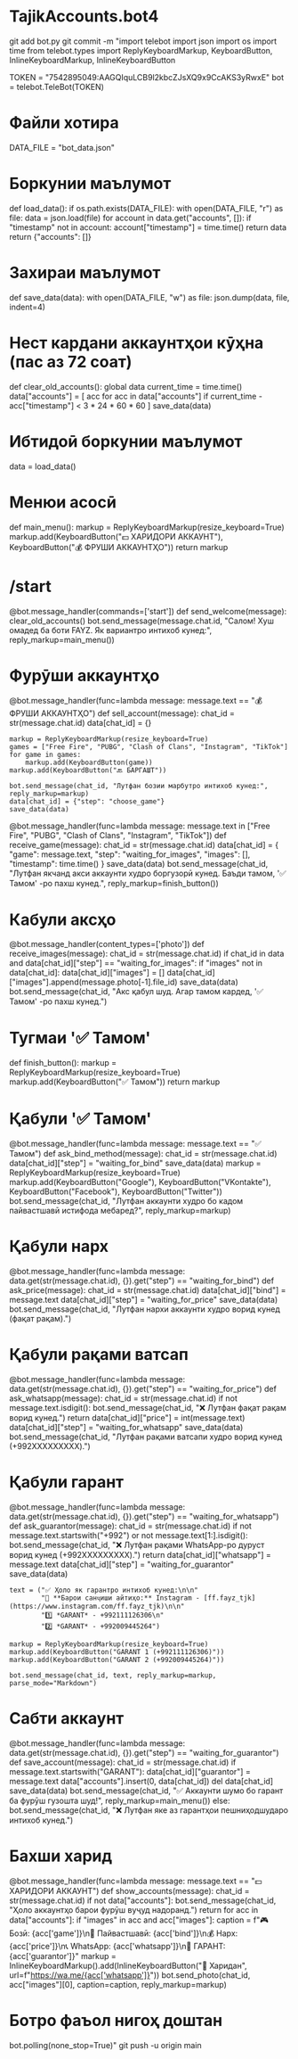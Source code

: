 # TajikAccounts.bot4
git add bot.py
     git commit -m "import telebot
import json
import os
import time
from telebot.types import ReplyKeyboardMarkup, KeyboardButton, InlineKeyboardMarkup, InlineKeyboardButton

TOKEN = "7542895049:AAGQIquLCB9l2kbcZJsXQ9x9CcAKS3yRwxE"
bot = telebot.TeleBot(TOKEN)

# Файли хотира
DATA_FILE = "bot_data.json"

# Боркунии маълумот
def load_data():
    if os.path.exists(DATA_FILE):
        with open(DATA_FILE, "r") as file:
            data = json.load(file)
            for account in data.get("accounts", []):
                if "timestamp" not in account:
                    account["timestamp"] = time.time()
            return data
    return {"accounts": []}

# Захираи маълумот
def save_data(data):
    with open(DATA_FILE, "w") as file:
        json.dump(data, file, indent=4)

# Нест кардани аккаунтҳои кӯҳна (пас аз 72 соат)
def clear_old_accounts():
    global data
    current_time = time.time()
    data["accounts"] = [
        acc for acc in data["accounts"] if current_time - acc["timestamp"] < 3 * 24 * 60 * 60
    ]
    save_data(data)

# Ибтидоӣ боркунии маълумот
data = load_data()

# Менюи асосӣ
def main_menu():
    markup = ReplyKeyboardMarkup(resize_keyboard=True)
    markup.add(KeyboardButton("💵 ХАРИДОРИ АККАУНТ"), KeyboardButton("💰 ФРУШИ АККАУНТҲО"))
    return markup

# /start
@bot.message_handler(commands=['start'])
def send_welcome(message):
    clear_old_accounts()
    bot.send_message(message.chat.id, "Салом! Хуш омадед ба боти FAYZ. Як вариантро интихоб кунед:", reply_markup=main_menu())

# Фурӯши аккаунтҳо
@bot.message_handler(func=lambda message: message.text == "💰 ФРУШИ АККАУНТҲО")
def sell_account(message):
    chat_id = str(message.chat.id)
    data[chat_id] = {}

    markup = ReplyKeyboardMarkup(resize_keyboard=True)
    games = ["Free Fire", "PUBG", "Clash of Clans", "Instagram", "TikTok"]
    for game in games:
        markup.add(KeyboardButton(game))
    markup.add(KeyboardButton("🔙 БАРГАШТ"))

    bot.send_message(chat_id, "Лутфан бозии марбутро интихоб кунед:", reply_markup=markup)
    data[chat_id] = {"step": "choose_game"}
    save_data(data)

@bot.message_handler(func=lambda message: message.text in ["Free Fire", "PUBG", "Clash of Clans", "Instagram", "TikTok"])
def receive_game(message):
    chat_id = str(message.chat.id)
    data[chat_id] = {
        "game": message.text,
        "step": "waiting_for_images",
        "images": [],
        "timestamp": time.time()
    }
    save_data(data)
    bot.send_message(chat_id, "Лутфан якчанд акси аккаунти худро боргузорӣ кунед. Баъди тамом, '✅ Тамом' -ро пахш кунед.", reply_markup=finish_button())

# Кабули аксҳо
@bot.message_handler(content_types=['photo'])
def receive_images(message):
    chat_id = str(message.chat.id)
    if chat_id in data and data[chat_id]["step"] == "waiting_for_images":
        if "images" not in data[chat_id]:
            data[chat_id]["images"] = []
        data[chat_id]["images"].append(message.photo[-1].file_id)
        save_data(data)
        bot.send_message(chat_id, "Акс қабул шуд. Агар тамом кардед, '✅ Тамом' -ро пахш кунед.")

# Тугмаи '✅ Тамом'
def finish_button():
    markup = ReplyKeyboardMarkup(resize_keyboard=True)
    markup.add(KeyboardButton("✅ Тамом"))
    return markup

# Қабули '✅ Тамом'
@bot.message_handler(func=lambda message: message.text == "✅ Тамом")
def ask_bind_method(message):
    chat_id = str(message.chat.id)
    data[chat_id]["step"] = "waiting_for_bind"
    save_data(data)
    markup = ReplyKeyboardMarkup(resize_keyboard=True)
    markup.add(KeyboardButton("Google"), KeyboardButton("VKontakte"), KeyboardButton("Facebook"), KeyboardButton("Twitter"))
    bot.send_message(chat_id, "Лутфан аккаунти худро бо кадом пайвастшавӣ истифода мебаред?", reply_markup=markup)

# Қабули нарх
@bot.message_handler(func=lambda message: data.get(str(message.chat.id), {}).get("step") == "waiting_for_bind")
def ask_price(message):
    chat_id = str(message.chat.id)
    data[chat_id]["bind"] = message.text
    data[chat_id]["step"] = "waiting_for_price"
    save_data(data)
    bot.send_message(chat_id, "Лутфан нархи аккаунти худро ворид кунед (фақат рақам).")

# Қабули рақами ватсап
@bot.message_handler(func=lambda message: data.get(str(message.chat.id), {}).get("step") == "waiting_for_price")
def ask_whatsapp(message):
    chat_id = str(message.chat.id)
    if not message.text.isdigit():
        bot.send_message(chat_id, "❌ Лутфан фақат рақам ворид кунед.")
        return
    data[chat_id]["price"] = int(message.text)
    data[chat_id]["step"] = "waiting_for_whatsapp"
    save_data(data)
    bot.send_message(chat_id, "Лутфан рақами ватсапи худро ворид кунед (+992XXXXXXXXX).")

# Қабули гарант
@bot.message_handler(func=lambda message: data.get(str(message.chat.id), {}).get("step") == "waiting_for_whatsapp")
def ask_guarantor(message):
    chat_id = str(message.chat.id)
    if not message.text.startswith("+992") or not message.text[1:].isdigit():
        bot.send_message(chat_id, "❌ Лутфан рақами WhatsApp-ро дуруст ворид кунед (+992XXXXXXXXX).")
        return
    data[chat_id]["whatsapp"] = message.text
    data[chat_id]["step"] = "waiting_for_guarantor"
    save_data(data)

    text = ("✅ Ҳоло як гарантро интихоб кунед:\n\n"
            "📌 **Барои санҷиши айтиҳо:** Instagram - [ff.fayz_tjk](https://www.instagram.com/ff.fayz_tjk)\n\n"
            "1️⃣ *GARANT* - +992111126306\n"
            "2️⃣ *GARANT* - +992009445264")

    markup = ReplyKeyboardMarkup(resize_keyboard=True)
    markup.add(KeyboardButton("GARANT 1 (+992111126306)"))
    markup.add(KeyboardButton("GARANT 2 (+992009445264)"))

    bot.send_message(chat_id, text, reply_markup=markup, parse_mode="Markdown")

# Сабти аккаунт
@bot.message_handler(func=lambda message: data.get(str(message.chat.id), {}).get("step") == "waiting_for_guarantor")
def save_account(message):
    chat_id = str(message.chat.id)
    if message.text.startswith("GARANT"):
        data[chat_id]["guarantor"] = message.text
        data["accounts"].insert(0, data[chat_id])
        del data[chat_id]
        save_data(data)
        bot.send_message(chat_id, "✅ Аккаунти шумо бо гарант ба фурӯш гузошта шуд!", reply_markup=main_menu())
    else:
        bot.send_message(chat_id, "❌ Лутфан яке аз гарантҳои пешниҳодшударо интихоб кунед.")

# Бахши харид
@bot.message_handler(func=lambda message: message.text == "💵 ХАРИДОРИ АККАУНТ")
def show_accounts(message):
    chat_id = str(message.chat.id)
    if not data["accounts"]:
        bot.send_message(chat_id, "Ҳоло аккаунтҳо барои фурӯш вуҷуд надоранд.")
        return
    for acc in data["accounts"]:
        if "images" in acc and acc["images"]:
            caption = f"🎮 Бозӣ: {acc['game']}\n🔗 Пайвастшавӣ: {acc['bind']}\n💰 Нарх: {acc['price']}\n📞 WhatsApp: {acc['whatsapp']}\n🔰 ГАРАНТ: {acc['guarantor']}"
            markup = InlineKeyboardMarkup().add(InlineKeyboardButton("📩 Харидан", url=f"https://wa.me/{acc['whatsapp']}"))
            bot.send_photo(chat_id, acc["images"][0], caption=caption, reply_markup=markup)

# Ботро фаъол нигоҳ доштан
bot.polling(none_stop=True)"
     git push -u origin main
